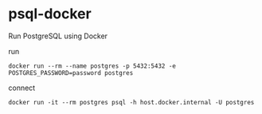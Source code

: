 # psql-docker

Run PostgreSQL using Docker

run

```
docker run --rm --name postgres -p 5432:5432 -e POSTGRES_PASSWORD=password postgres
```

connect

```
docker run -it --rm postgres psql -h host.docker.internal -U postgres
```


